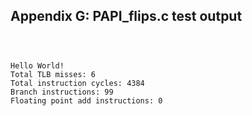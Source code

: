 Appendix G: PAPI_flips.c test output  
-------------

```



Hello World!
Total TLB misses: 6
Total instruction cycles: 4384
Branch instructions: 99
Floating point add instructions: 0




```
